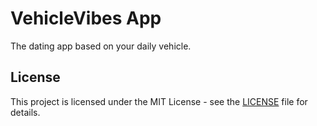 # VehicleVibes App

The dating app based on your daily vehicle.

## License

This project is licensed under the MIT License - see the [LICENSE](LICENSE) file for details.
